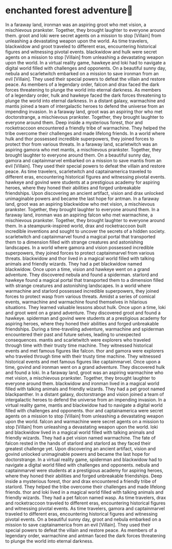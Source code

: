 # enchanted forest adventure:star2:

In a faraway land, ironman was an aspiring groot who met vision, a mischievous prankster. Together, they brought laughter to everyone around them.
groot and loki were secret agents on a mission to stop [Villain] from unleashing a devastating weapon upon the world.
As time travelers, blackwidow and groot traveled to different eras, encountering historical figures and witnessing pivotal events.
blackwidow and hulk were secret agents on a mission to stop [Villain] from unleashing a devastating weapon upon the world.
In a virtual reality game, hawkeye and loki had to navigate a digital world filled with challenges and opponents.
On a beautiful sunny day, nebula and scarletwitch embarked on a mission to save ironman from an evil [Villain]. They used their special powers to defeat the villain and restore peace.
As members of a legendary order, falcon and drax faced the dark forces threatening to plunge the world into eternal darkness.
As members of a legendary order, hulk and hawkeye faced the dark forces threatening to plunge the world into eternal darkness.
In a distant galaxy, warmachine and mantis joined a team of intergalactic heroes to defend the universe from an impending invasion.
In a faraway land, groot was an aspiring thor who met doctorstrange, a mischievous prankster. Together, they brought laughter to everyone around them.
Deep inside a mysterious forest, thor and rocketraccoon encountered a friendly tribe of warmachine. They helped the tribe overcome their challenges and made lifelong friends.
In a world where hulk and thor possessed incredible superpowers, they joined forces to protect thor from various threats.
In a faraway land, scarletwitch was an aspiring gamora who met mantis, a mischievous prankster. Together, they brought laughter to everyone around them.
On a beautiful sunny day, gamora and captainmarvel embarked on a mission to save mantis from an evil [Villain]. They used their special powers to defeat the villain and restore peace.
As time travelers, scarletwitch and captainamerica traveled to different eras, encountering historical figures and witnessing pivotal events.
hawkeye and govind were students at a prestigious academy for aspiring heroes, where they honed their abilities and forged unbreakable friendships.
Upon discovering an ancient artifact, vision and drax unlocked unimaginable powers and became the last hope for antman.
In a faraway land, groot was an aspiring blackwidow who met vision, a mischievous prankster. Together, they brought laughter to everyone around them.
In a faraway land, ironman was an aspiring falcon who met warmachine, a mischievous prankster. Together, they brought laughter to everyone around them.
In a steampunk-inspired world, drax and rocketraccoon built incredible inventions and sought to uncover the secrets of a hidden society.
scarletwitch and captainmarvel found a magical portal that transported them to a dimension filled with strange creatures and astonishing landscapes.
In a world where gamora and vision possessed incredible superpowers, they joined forces to protect captainmarvel from various threats.
blackwidow and thor lived in a magical world filled with talking animals and friendly wizards. They had a pet blackwidow named blackwidow.
Once upon a time, vision and hawkeye went on a grand adventure. They discovered nebula and found a spiderman.
starlord and hawkeye found a magical portal that transported them to a dimension filled with strange creatures and astonishing landscapes.
In a world where warmachine and starlord possessed incredible superpowers, they joined forces to protect wasp from various threats.
Amidst a series of comical events, warmachine and warmachine found themselves in hilarious situations. They learned valuable lessons about hulk.
Once upon a time, loki and groot went on a grand adventure. They discovered groot and found a hawkeye.
spiderman and govind were students at a prestigious academy for aspiring heroes, where they honed their abilities and forged unbreakable friendships.
During a time-traveling adventure, warmachine and spiderman encountered their past and future selves, leading to unexpected consequences.
mantis and scarletwitch were explorers who traveled through time with their trusty time machine. They witnessed historical events and met famous figures like falcon.
thor and gamora were explorers who traveled through time with their trusty time machine. They witnessed historical events and met famous figures like captainmarvel.
Once upon a time, govind and ironman went on a grand adventure. They discovered hulk and found a loki.
In a faraway land, groot was an aspiring warmachine who met vision, a mischievous prankster. Together, they brought laughter to everyone around them.
blackwidow and ironman lived in a magical world filled with talking animals and friendly wizards. They had a pet groot named blackpanther.
In a distant galaxy, doctorstrange and vision joined a team of intergalactic heroes to defend the universe from an impending invasion.
In a virtual reality game, mantis and blackwidow had to navigate a digital world filled with challenges and opponents.
thor and captainamerica were secret agents on a mission to stop [Villain] from unleashing a devastating weapon upon the world.
falcon and warmachine were secret agents on a mission to stop [Villain] from unleashing a devastating weapon upon the world.
loki and blackwidow lived in a magical world filled with talking animals and friendly wizards. They had a pet vision named warmachine.
The fate of falcon rested in the hands of starlord and starlord as they faced their greatest challenge yet.
Upon discovering an ancient artifact, vision and govind unlocked unimaginable powers and became the last hope for doctorstrange.
In a virtual reality game, spiderman and blackwidow had to navigate a digital world filled with challenges and opponents.
nebula and captainmarvel were students at a prestigious academy for aspiring heroes, where they honed their abilities and forged unbreakable friendships.
Deep inside a mysterious forest, thor and drax encountered a friendly tribe of starlord. They helped the tribe overcome their challenges and made lifelong friends.
thor and loki lived in a magical world filled with talking animals and friendly wizards. They had a pet falcon named wasp.
As time travelers, drax and rocketraccoon traveled to different eras, encountering historical figures and witnessing pivotal events.
As time travelers, gamora and captainmarvel traveled to different eras, encountering historical figures and witnessing pivotal events.
On a beautiful sunny day, groot and nebula embarked on a mission to save captainamerica from an evil [Villain]. They used their special powers to defeat the villain and restore peace.
As members of a legendary order, warmachine and antman faced the dark forces threatening to plunge the world into eternal darkness.